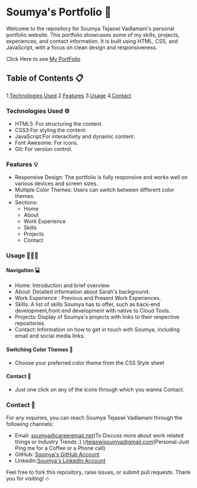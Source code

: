 # Soumya's Portfolio 💎

Welcome to the repository for Soumya Tejaswi Vadlamani's personal portfolio website. This portfolio showcases some of my skills, projects, experiences, and contact information. It is built using HTML, CSS, and JavaScript, with a focus on clean design and responsiveness.

Click Here to see [My PortFolio](https://soumyatejaswi.github.io/)

## Table of Contents 📋

1.[Technologies Used]()
2.[Features]()
3.[Usage]()
4.[Contact]()

### Technologies Used ⚙️
- HTML5 :For structuring the content.
- CSS3:For styling the content.
- JavaScript:For interactivity and dynamic content.
- Font Awesome: For icons.
- Git: For version control.

### Features 💡
- Responsive Design: The portfolio is fully responsive and works well on various devices and screen sizes.
- Multiple Color Themes: Users can switch between different color themes.
- Sections:
  - Home
  - About
  - Work Experience
  - Skills
  - Projects
  - Contact
### Usage 👩🏻‍💻

#### Navigation 💻
- Home: Introduction and brief overview.
- About: Detailed information about Sarah's background.
- Work Experience : Previous and Present Work Experiences.
- Skills: A list of skills Soumya has to  offer, such as back-end development,front end development with native to Cloud Tools.
- Projects: Display of Soumya's projects with links to their respective repositories.
- Contact: Information on how to get in touch with Soumya, including email and social media links.

#### Switching Color Themes 📌
- Choose your preferred color theme from the CSS Style sheet

#### Contact 📑
- Just one click on any of the icons through which you wanna Contact.

### Contact 📨

For any inquiries, you can reach Soumya Tejaswi Vadlamani through the following channels:

- Email: soumya@careeremail.net(To Discuss more about work related things or Industry Trends :) )/tejaswisoumya@gmail.com(Personal-Just Ping me for a Coffee or a Phone call)
- GitHub: [Soumya's GitHub Account ](https://github.com/SoumyaTejaswi)
- LinkedIn:[Soumya's LinkedIn Account](https://www.linkedin.com/in/soumya-tejaswi-vadlamani-760b871a0/)

Feel free to fork this repository, raise issues, or submit pull requests. Thank you for visiting! 🔥
